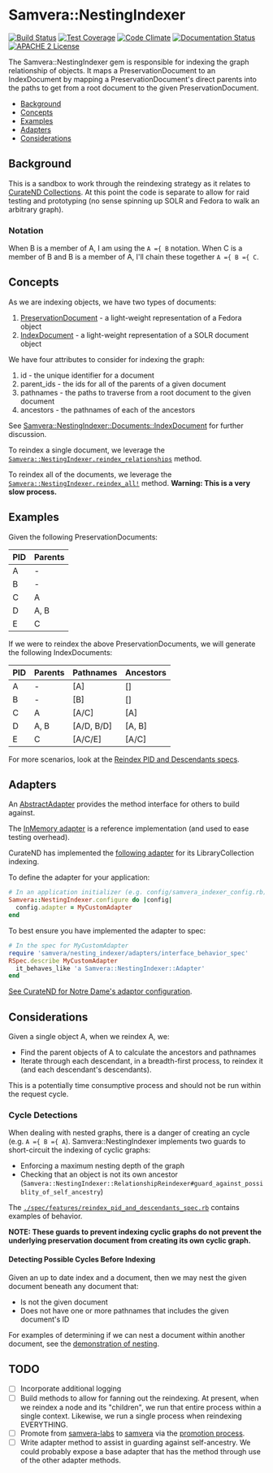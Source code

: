 # Samvera::NestingIndexer

[![Build Status](https://travis-ci.org/samvera-labs/samvera-nesting_indexer.png?branch=master)](https://travis-ci.org/samvera-labs/samvera-nesting_indexer)
[![Test Coverage](https://codeclimate.com/github/samvera-labs/samvera-nesting_indexer/badges/coverage.svg)](https://codeclimate.com/github/samvera-labs/samvera-nesting_indexer)
[![Code Climate](https://codeclimate.com/github/samvera-labs/samvera-nesting_indexer.png)](https://codeclimate.com/github/samvera-labs/samvera-nesting_indexer)
[![Documentation Status](http://inch-ci.org/github/samvera-labs/samvera-nesting_indexer.svg?branch=master)](http://inch-ci.org/github/samvera-labs/samvera-nesting_indexer)
[![APACHE 2 License](http://img.shields.io/badge/APACHE2-license-blue.svg)](./LICENSE)

The Samvera::NestingIndexer gem is responsible for indexing the graph relationship of objects. It maps a PreservationDocument to an IndexDocument by mapping a PreservationDocument's direct parents into the paths to get from a root document to the given PreservationDocument.

* [Background](#background)
* [Concepts](#concepts)
* [Examples](#examples)
* [Adapters](#adapters)
* [Considerations](#considerations)

## Background

This is a sandbox to work through the reindexing strategy as it relates to [CurateND Collections](https://github.com/ndlib/samvera_nd/issues/420). At this point the code is separate to allow for raid testing and prototyping (no sense spinning up SOLR and Fedora to walk an arbitrary graph).

### Notation

When B is a member of A, I am using the `A ={ B` notation. When C is a member of B and B is a member of A, I'll chain these together `A ={ B ={ C`.

## Concepts

As we are indexing objects, we have two types of documents:

1. [PreservationDocument](./lib/samvera/nesting_indexer/documents.rb) - a light-weight representation of a Fedora object
2. [IndexDocument](./lib/samvera/nesting_indexer/documents.rb) - a light-weight representation of a SOLR document object

We have four attributes to consider for indexing the graph:

1. id - the unique identifier for a document
2. parent_ids - the ids for all of the parents of a given document
3. pathnames - the paths to traverse from a root document to the given document
4. ancestors - the pathnames of each of the ancestors

See [Samvera::NestingIndexer::Documents::IndexDocument](./lib/samvera/nesting_indexer/documents.rb) for further discussion.

To reindex a single document, we leverage the [`Samvera::NestingIndexer.reindex_relationships`](./lib/samvera/nesting_indexer.rb) method.

To reindex all of the documents, we leverage the [`Samvera::NestingIndexer.reindex_all!`](lib/samvera/nesting_indexer.rb) method. **Warning: This is a very slow process.**

## Examples

Given the following PreservationDocuments:

| PID | Parents |
|-----|---------|
| A   | -       |
| B   | -       |
| C   | A       |
| D   | A, B    |
| E   | C       |

If we were to reindex the above PreservationDocuments, we will generate the following IndexDocuments:

| PID | Parents | Pathnames  | Ancestors |
|-----|---------|------------|-----------|
| A   | -       | [A]        | []        |
| B   | -       | [B]        | []        |
| C   | A       | [A/C]      | [A]       |
| D   | A, B    | [A/D, B/D] | [A, B]    |
| E   | C       | [A/C/E]    | [A/C]     |

For more scenarios, look at the [Reindex PID and Descendants specs](./spec/features/reindex_id_and_descendants_spec.rb).

## Adapters

An [AbstractAdapter](./lib/samvera/nesting_indexer/adapters/abstract_adapter.rb) provides the method interface for others to build against.

The [InMemory adapter](./lib/samvera/nesting_indexer/adapters/in_memory_adapter.rb) is a reference implementation (and used to ease testing overhead).

CurateND has implemented the [following adapter](https://github.com/ndlib/samvera_nd/blob/master/lib/samvera/library_collection_indexing_adapter.rb) for its LibraryCollection indexing.

To define the adapter for your application:

```ruby
# In an application initializer (e.g. config/samvera_indexer_config.rb)
Samvera::NestingIndexer.configure do |config|
  config.adapter = MyCustomAdapter
end
```

To best ensure you have implemented the adapter to spec:

```ruby
# In the spec for MyCustomAdapter
require 'samvera/nesting_indexer/adapters/interface_behavior_spec'
RSpec.describe MyCustomAdapter
  it_behaves_like 'a Samvera::NestingIndexer::Adapter'
end
```

[See CurateND for Notre Dame's adaptor configuration](https://github.com/ndlib/samvera_nd/blob/6fbe79c9725c0f8b4641981044ec250c5163053b/config/initializers/samvera_config.rb#L32-L35).

## Considerations

Given a single object A, when we reindex A, we:

* Find the parent objects of A to calculate the ancestors and pathnames
* Iterate through each descendant, in a breadth-first process, to reindex it (and each descendant's descendants).

This is a potentially time consumptive process and should not be run within the request cycle.

### Cycle Detections

When dealing with nested graphs, there is a danger of creating an cycle (e.g. `A ={ B ={ A`). Samvera::NestingIndexer implements two guards to short-circuit the indexing of cyclic graphs:

* Enforcing a maximum nesting depth of the graph
* Checking that an object is not its own ancestor (`Samvera::NestingIndexer::RelationshipReindexer#guard_against_possiblity_of_self_ancestry`)

The [`./spec/features/reindex_pid_and_descendants_spec.rb`](spec/features/reindex_pid_and_descendants_spec.rb) contains examples of behavior.

**NOTE: These guards to prevent indexing cyclic graphs do not prevent the underlying preservation document from creating its own cyclic graph.**

#### Detecting Possible Cycles Before Indexing

Given an up to date index and a document, then we may nest the given document beneath any document that:

* Is not the given document
* Does not have one or more pathnames that includes the given document's ID

For examples of determining if we can nest a document within another document, see the [demonstration of nesting](./spec/features/demonstrating_nesting_spec.rb).

## TODO

- [ ] Incorporate additional logging
- [ ] Build methods to allow for fanning out the reindexing. At present, when we reindex a node and its "children", we run that entire process within a single context. Likewise, we run a single process when reindexing EVERYTHING.
- [ ] Promote from [samvera-labs](https://github.com/samvera-labs) to [samvera](https://github.com/samvera) via the [promotion process](http://samvera-labs.github.io/promotion.html).
- [ ] Write adapter method to assist in guarding against self-ancestry. We could probably expose a base adapter that has the method through use of the other adapter methods.
